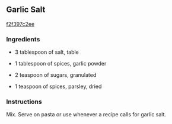 ## Garlic Salt

[f2f397c2ee](http://www.food.com/recipe/garlic-salt-489009)

### Ingredients

 - 3 tablespoon of salt, table

 - 1 tablespoon of spices, garlic powder

 - 2 teaspoon of sugars, granulated

 - 1 teaspoon of spices, parsley, dried

### Instructions

Mix. Serve on pasta or use whenever a recipe calls for garlic salt.